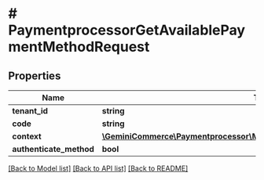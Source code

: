 # # PaymentprocessorGetAvailablePaymentMethodRequest


## Properties


Name | Type | Description | Notes
------------ | ------------- | ------------- | -------------
**tenant_id**| **string** |   |
**code**| **string** |   |
**context**| [**\GeminiCommerce\Paymentprocessor\Model\PaymentprocessorAvailabilityContext**](PaymentprocessorAvailabilityContext.md) |   |
**authenticate_method**| **bool** |   | [optional]


[[Back to Model list]](../../README.md#models) [[Back to API list]](../../README.md#endpoints) [[Back to README]](../../README.md)